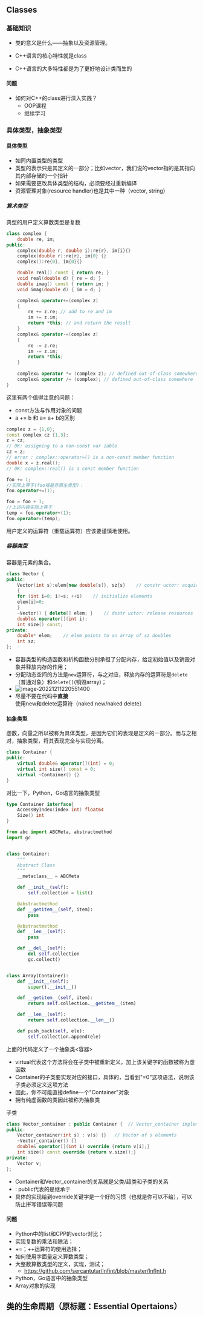 ## Classes

### 基础知识

* 类的意义是什么——抽象以及资源管理。

* C++语言的核心特性就是class
* C++语言的大多特性都是为了更好地设计类而生的



#### 问题

* 如何对C++的class进行深入实践？
  * OOP课程
  * 继续学习



### 具体类型，抽象类型

#### 具体类型

* 如同内置类型的类型
* 类型的表示只是其定义的一部分；比如vector，我们说的vector指的是其指向其内部存储的一个指针
* 如果需要更改具体类型的结构，必须要经过重新编译
* 资源管理对象(resource handler)也是其中一种（vector, string）



##### 算术类型

典型的用户定义算数类型是复数

```c++
class complex {
	double re, im;
public:
	complex(double r, double i):re{r}, im{i}{}
	complex(double r):re{r}, im{0} {}
	complex():re{0}, im{0}{}

	double real() const { return re; }
	void real(double d) { re = d; }
	double imag() const { return im; }
	void imag(double d) { im = d; }

	complex& operator+=(complex z)
	{
		re += z.re; // add to re and im
		im += z.im;
		return *this; // and return the result
	}
	complex& operator-=(complex z)
	{
		re -= z.re;
		im -= z.im;
		return *this;
	}
    
  	complex& operator *= (complex z); // defined out-of-class somewhere
	complex& operator /= (complex); // defined out-of-class somewhere
}
```



这里有两个值得注意的问题：

* const方法与作用对象的问题
* a += b 和 a= a+ b的区别



```c++
complex z = {1,0};
const complex cz {1,3};
z = cz;
// OK: assigning to a non-const var iable
cz = z;
// error : complex::operator=() is a non-const member function
double x = z.real();
// OK: complex::real() is a const member function
```





```c++
foo += 1;
//实际上等于(foo得是非原生类型)：
foo.operator+=(1);

foo = foo + 1;
//上述内容实际上等于
temp = foo.operator+(1);
foo.operator=(temp);
```

用户定义的运算符（重载运算符）应该要谨慎地使用。



##### 容器类型

容器是元素的集合。

```c++
class Vector {
public:
    Vector(int s):elem{new double[s]}, sz{s}    // constr uctor: acquire resources
    {
    for (int i=0; i!=s; ++i)    // initialize elements
    elem[i]=0;
    }
    ~Vector() { delete[] elem; }    // destr uctor: release resources
    double& operator[](int i);
    int size() const;
private:
    double* elem;    // elem points to an array of sz doubles
    int sz;
};
```

* 容器类型的构造函数和析构函数分别承担了分配内存，给定初始值以及销毁对象并释放内存的作用；
* 分配动态空间的方法是`new`运算符，与之对应，释放内存的运算符是`delete`（普通对象）和`delete[]`(销毁array)；
* ![image-20221211220551400](E:\topics\C++的强大\statics\image-20221211220551400.png)
* 尽量不要在代码中**直接**使用new和delete运算符（naked new/naked delete）



#### 抽象类型

虚数，向量之所以被称为具体类型，是因为它们的表现是定义的一部分。而与之相对，抽象类型，将其表现完全与实现分离。

```c++
class Container {
public:
	virtual double& operator[](int) = 0;
	virtual int size() const = 0;
	virtual ~Container() {}
}

```

对比一下，Python，Go语言的抽象类型

```go
type Container interface{
    AccessByIndex(index int) float64
    Size() int
}
```

```python
from abc import ABCMeta, abstractmethod
import gc


class Container:
    """
    Abstract Class
    """
    __metaclass__ = ABCMeta

    def __init__(self):
        self.collection = list()

    @abstractmethod
    def __getitem__(self, item):
        pass

    @abstractmethod
    def __len__(self):
        pass

    def __del__(self):
        del self.collection
        gc.collect()


class Array(Container):
    def __init__(self):
        super().__init__()

    def __getitem__(self, item):
        return self.collection.__getitem__(item)

    def __len__(self):
        return self.collection.__len__()

    def push_back(self, ele):
        self.collection.append(ele)
```



上面的代码定义了一个抽象类<容器>

* virtual代表这个方法将会在子类中被重新定义，加上该关键字的函数被称为虚函数
* Container的子类要实现对应的接口，具体的，当看到"=0"这项语法，说明该子类必须定义这项方法
* 因此，你不可能直接define一个"Container"对象
* 拥有纯虚函数的类因此被称为抽象类



子类

```c++
class Vector_container : public Container {  // Vector_container implements Container
public:
	Vector_container(int s) : v(s) {}	// Vector of s elements
	~Vector_container() {}
	double& operator[](int i) override {return v[i];}
	int size() const override {return v.size();}
private:
	Vector v;
};
```

* Container和Vector_container的关系就是父类/超类和子类的关系
* : public代表的是继承于
* 具体的实现给到override关键字是一个好的习惯（也就是你可以不给），可以防止拼写错误等问题





#### 问题

* Python中的list和CPP的vector对比；
* 实现复数的乘法和除法；
* +=；++运算符的使用选择；
* 如何使用字面量定义算数类型；
* 大整数算数类型的定义，实现，测试；
  * https://github.com/sercantutar/infint/blob/master/InfInt.h
* Python，Go语言中的抽象类型
* Array对象的实现



## 类的生命周期（原标题：Essential Opertaions）